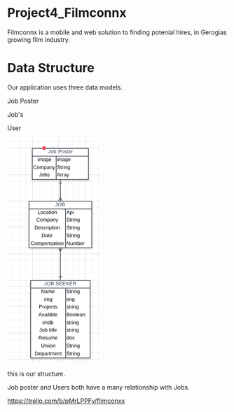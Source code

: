 # Project4_Filmconnx

Filmconnx is a mobile and web solution to finding potenial hires, in Gerogias growing film industry.

# Data Structure

Our application uses three data models.

Job Poster

Job's

User

![image of erd](images/erd.png)

this is our structure.

Job poster and Users both have a many relationship with Jobs.


https://trello.com/b/pMrLPPFy/flimconxx


